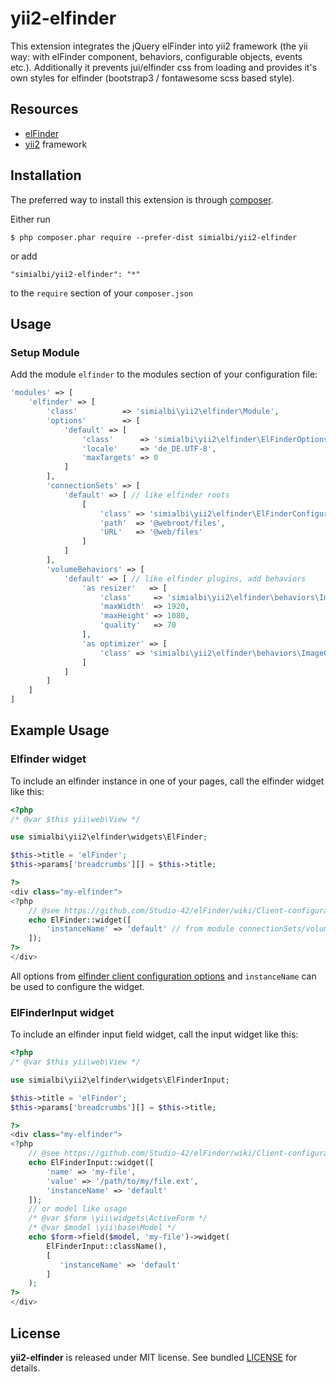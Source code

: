 # yii2-elfinder
This extension integrates the jQuery elFinder into yii2 framework (the yii way: with elFinder component, behaviors, 
configurable objects, events etc.). Additionally it prevents jui/elfinder css from loading and provides it's own styles
for elfinder (bootstrap3 / fontawesome scss based style).

## Resources
 * [elFinder](https://github.com/Studio-42/elFinder)
 * [yii2](https://github.com/yiisoft/yii2) framework
 
## Installation

The preferred way to install this extension is through [composer](http://getcomposer.org/download/).

Either run

```
$ php composer.phar require --prefer-dist simialbi/yii2-elfinder
```

or add 

```
"simialbi/yii2-elfinder": "*"
```

to the ```require``` section of your `composer.json`

## Usage

### Setup Module

Add the module `elfinder` to the modules section of your configuration file:
```php
'modules' => [
	'elfinder' => [
		'class'          => 'simialbi\yii2\elfinder\Module',
		'options'        => [
			'default' => [
				'class'      => 'simialbi\yii2\elfinder\ElFinderOptions',
				'locale'     => 'de_DE.UTF-8',
				'maxTargets' => 0
			]
		],
		'connectionSets' => [
			'default' => [ // like elfinder roots
				[
					'class' => 'simialbi\yii2\elfinder\ElFinderConfigurationLocalFileSystem',
					'path'  => '@webroot/files',
					'URL'   => '@web/files'
				]
			]
		],
		'volumeBehaviors' => [
			'default' => [ // like elfinder plugins, add behaviors
				'as resizer'   => [
					'class'	    => 'simialbi\yii2\elfinder\behaviors\ImageResizeBehavior',
					'maxWidth'  => 1920,
					'maxHeight' => 1080,
					'quality'   => 70
				],
				'as optimizer' => [
					'class' => 'simialbi\yii2\elfinder\behaviors\ImageOptimizeBehavior'
				]
			]
		]
	]
]
```

## Example Usage

### Elfinder widget

To include an elfinder instance in one of your pages, call the elfinder widget like this:
```php
<?php
/* @var $this yii\web\View */

use simialbi\yii2\elfinder\widgets\ElFinder;

$this->title = 'elFinder';
$this->params['breadcrumbs'][] = $this->title;

?>
<div class="my-elfinder">
<?php
	// @see https://github.com/Studio-42/elFinder/wiki/Client-configuration-options-2.1
	echo ElFinder::widget([
		'instanceName' => 'default' // from module connectionSets/volumeBehaviors configuration (array key)
	]);
?>
</div>
```

All options from [elfinder client configuration options](https://github.com/Studio-42/elFinder/wiki/Client-configuration-options-2.1)
and `instanceName` can be used to configure the widget.

### ElFinderInput widget

To include an elfinder input field widget, call the input widget like this:
```php
<?php
/* @var $this yii\web\View */

use simialbi\yii2\elfinder\widgets\ElFinderInput;

$this->title = 'elFinder';
$this->params['breadcrumbs'][] = $this->title;

?>
<div class="my-elfinder">
<?php
	// @see https://github.com/Studio-42/elFinder/wiki/Client-configuration-options-2.1
	echo ElFinderInput::widget([
		'name' => 'my-file',
		'value' => '/path/to/my/file.ext',
		'instanceName' => 'default'
	]);
	// or model like usage
	/* @var $form \yii\widgets\ActiveForm */
	/* @var $model \yii\base\Model */
	echo $form->field($model, 'my-file')->widget(
		ElFinderInput::className(),
		[
		   'instanceName' => 'default'
		]
	);
?>
</div>
```

## License

**yii2-elfinder** is released under MIT license. See bundled [LICENSE](LICENSE) for details.